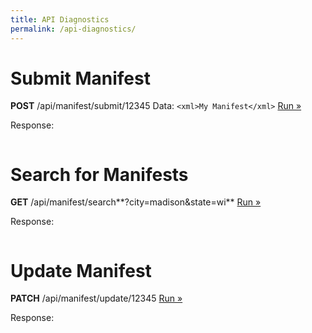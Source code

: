 ```yaml
---
title: API Diagnostics
permalink: /api-diagnostics/
---
```


# Submit Manifest

**POST** /api/manifest/submit/12345
Data: `<xml>My Manifest</xml>`
<a href="javascript:submitManifest();">Run »</a>

Response:
<pre><code id="submit-manifest-response"></code></pre>

# Search for Manifests

**GET** /api/manifest/search**?city=madison&state=wi**
<a href="javascript:searchManifest();">Run »</a>

Response:
<pre><code id="search-manifest-response"></code></pre>

# Update Manifest

**PATCH** /api/manifest/update/12345
<a href="javascript:updateManifest();">Run »</a>

Response:
<pre><code id="update-manifest-response"></code></pre>


<script>
  
  function prettyJson(data) {
    return JSON.stringify(data, null, 2);
  }
  
  function submitManifest() {
    $.ajax({
      type: 'POST',
      url: '/api/manifest/submit/12345',
      data: '<xml>My Manifest</xml>'
    })
    .done(function(data, textStatus, xhr) {
      var res = xhr.status + " " + xhr.statusText;
      res += "\n" + data;
      $('#submit-manifest-response').text(res);
    });
  }
  
  function searchManifest() {
    $.ajax({
      type: 'GET',
      url: '/api/manifest/search?city=madison&state=wi',
    })
    .done(function(data, textStatus, xhr) {
      var res = xhr.status + " " + xhr.statusText;
      res += "\n" + prettyJson(data);
      $('#search-manifest-response').text(res);
    });
  }
  
  function updateManifest() {
    $.ajax({
      type: 'PATCH',
      url: '/api/manifest/update/12345',
    })
    .done(function(data, textStatus, xhr) {
      var res = xhr.status + " " + xhr.statusText;
      res += "\n" + prettyJson(data);
      $('#update-manifest-response').text(res);
    });
  }
  
</script>
